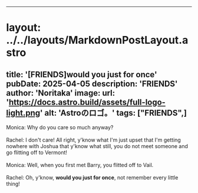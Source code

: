 
---
# layout: ../../layouts/MarkdownPostLayout.astro
title: '[FRIENDS]would you just for once'
pubDate: 2025-04-05
description: 'FRIENDS'
author: 'Noritaka'
image:
    url: 'https://docs.astro.build/assets/full-logo-light.png'
    alt: 'Astroのロゴ。'
tags: ["FRIENDS",]
---

Monica: Why do you care so much anyway?<br>
<br>
Rachel: I don't care! All right, y'know what I'm just upset that I'm getting nowhere with Joshua that y'know what still, you do not meet someone and go flitting off to Vermont!<br>
<br>
Monica: Well, when you first met Barry, you flitted off to Vail.<br>
<br>
Rachel: Oh, y'know, **would you just for once**, not remember every little thing!<br>
<br>

